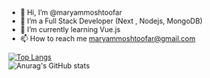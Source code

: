 - 👋 Hi, I’m @maryammoshtoofar
- 👀 I’m a Full Stack Developer (Next , Nodejs, MongoDB)
- 🌱 I’m currently learning Vue.js
- 📫 How to reach me maryammoshtoofar@gmail.com

 [![Top Langs](https://github-readme-stats.vercel.app/api/top-langs/?username=maryammoshtoofar&layout=compact&theme=radical)](https://github.com/maryammoshtoofar)
 <br>
![Anurag's GitHub stats](https://github-readme-stats.vercel.app/api?username=maryammoshtoofar&show_icons=true&theme=onedark)
<!---
maryammoshtoofar/maryammoshtoofar is a ✨ special ✨ repository because its `README.md` (this file) appears on your GitHub profile.
You can click the Preview link to take a look at your changes.
--->
